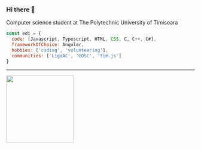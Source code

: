 ### Hi there 👋

<p>Computer science student at The Polytechnic University of Timisoara</p>

```javascript
const edi = {
  code: [Javascript, Typescript, HTML, CSS, C, C++, C#],
  frameworkOfChoice: Angular,
  hobbies: ['coding', 'volunteering'],
  communities: ['LigaAC', 'GDSC', 'tim.js']
}
```

***

<div>
<a href="https://github.com/edi334">
  <img src="https://github-readme-stats.vercel.app/api/top-langs/?username=edi334&layout=compact&langs_count=5" height="180" />
</a>
</div>
